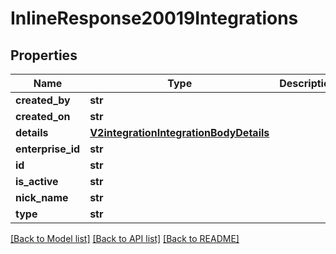 # InlineResponse20019Integrations

## Properties
Name | Type | Description | Notes
------------ | ------------- | ------------- | -------------
**created_by** | **str** |  | [optional] 
**created_on** | **str** |  | [optional] 
**details** | [**V2integrationIntegrationBodyDetails**](V2integrationIntegrationBodyDetails.md) |  | [optional] 
**enterprise_id** | **str** |  | [optional] 
**id** | **str** |  | [optional] 
**is_active** | **str** |  | [optional] 
**nick_name** | **str** |  | [optional] 
**type** | **str** |  | [optional] 

[[Back to Model list]](../README.md#documentation-for-models) [[Back to API list]](../README.md#documentation-for-api-endpoints) [[Back to README]](../README.md)

